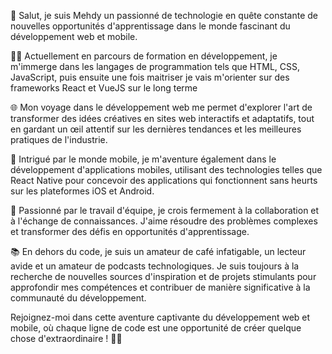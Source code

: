 🚀 Salut, je suis Mehdy un passionné de technologie en quête constante de nouvelles opportunités d'apprentissage dans le monde fascinant du développement web et mobile.

👨‍💻 Actuellement en parcours de formation en développement, je m'immerge dans les langages de programmation tels que HTML, CSS, JavaScript, puis ensuite une fois maitriser je vais m'orienter sur des frameworks React et VueJS sur le long terme

🌐 Mon voyage dans le développement web me permet d'explorer l'art de transformer des idées créatives en sites web interactifs et adaptatifs, tout en gardant un œil attentif sur les dernières tendances et les meilleures pratiques de l'industrie.

📱 Intrigué par le monde mobile, je m'aventure également dans le développement d'applications mobiles, utilisant des technologies telles que React Native pour concevoir des applications qui fonctionnent sans heurts sur les plateformes iOS et Android.

🤝 Passionné par le travail d'équipe, je crois fermement à la collaboration et à l'échange de connaissances. J'aime résoudre des problèmes complexes et transformer des défis en opportunités d'apprentissage.

📚 En dehors du code, je suis un amateur de café infatigable, un lecteur avide et un amateur de podcasts technologiques. Je suis toujours à la recherche de nouvelles sources d'inspiration et de projets stimulants pour approfondir mes compétences et contribuer de manière significative à la communauté du développement.

Rejoignez-moi dans cette aventure captivante du développement web et mobile, où chaque ligne de code est une opportunité de créer quelque chose d'extraordinaire ! 🚀✨
